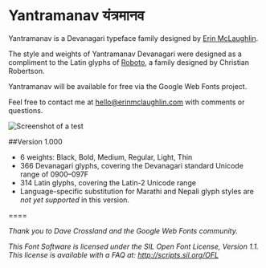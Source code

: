 Yantramanav यंत्रमानव 
=====

Yantramanav is a Devanagari typeface family designed by [Erin McLaughlin](http://www.erinmclaughlin.com). 

The style and weights of Yantramanav Devanagari were designed as a compliment to the Latin glyphs of [Roboto](http://www.google.com/fonts/specimen/Roboto), a family designed by Christian Robertson.

Yantramanav will be available for free via the Google Web Fonts project.

Feel free to contact me at hello@erinmclaughlin.com with comments or questions.


![Screenshot of a test](https://github.com/erinmclaughlin/Yantramanav/master/Yantramanav_sm_preview.png)</a>

##Version 1.000
* 6 weights: Black, Bold, Medium, Regular, Light, Thin
* 366 Devanagari glyphs, covering the Devanagari standard Unicode range of 0900–097F
* 314 Latin glyphs, covering the Latin-2 Unicode range
* Language-specific substitution for Marathi and Nepali glyph styles are _not yet supported_ in this version.

====

_Thank you to Dave Crossland and the Google Web Fonts community._

_This Font Software is licensed under the SIL Open Font License, Version 1.1. This license is available with a FAQ at: http://scripts.sil.org/OFL_
